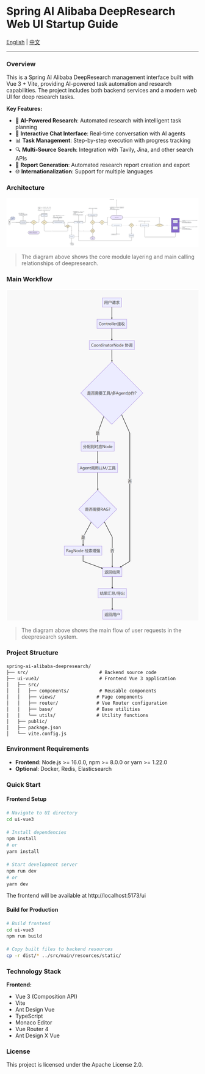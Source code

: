 # Spring AI Alibaba DeepResearch Web UI Startup Guide

[English](#english) | [中文](#中文)

---

### Overview

This is a Spring AI Alibaba DeepResearch management interface built with Vue 3 + Vite, providing AI-powered task automation and research capabilities. The project includes both backend services and a modern web UI for deep research tasks.

**Key Features:**
- 🤖 **AI-Powered Research**: Automated research with intelligent task planning
- 💬 **Interactive Chat Interface**: Real-time conversation with AI agents
- 📊 **Task Management**: Step-by-step execution with progress tracking
- 🔍 **Multi-Source Search**: Integration with Tavily, Jina, and other search APIs
- 📝 **Report Generation**: Automated research report creation and export
- 🌐 **Internationalization**: Support for multiple languages

### Architecture

![Architecture](../../docs/imgs/deepresearch-workflow.png)

> The diagram above shows the core module layering and main calling relationships of deepresearch.

### Main Workflow

![Main Workflow](../../docs/imgs/202506302113562.png)

> The diagram above shows the main flow of user requests in the deepresearch system.

### Project Structure

```
spring-ai-alibaba-deepresearch/
├── src/                          # Backend source code
├── ui-vue3/                      # Frontend Vue 3 application
│   ├── src/
│   │   ├── components/           # Reusable components
│   │   ├── views/               # Page components
│   │   ├── router/              # Vue Router configuration
│   │   ├── base/                # Base utilities
│   │   └── utils/               # Utility functions
│   ├── public/
│   ├── package.json
│   └── vite.config.js
```

### Environment Requirements

- **Frontend**: Node.js >= 16.0.0, npm >= 8.0.0 or yarn >= 1.22.0
- **Optional**: Docker, Redis, Elasticsearch

### Quick Start

#### Frontend Setup

```bash
# Navigate to UI directory
cd ui-vue3

# Install dependencies
npm install
# or
yarn install

# Start development server
npm run dev
# or
yarn dev
```

The frontend will be available at http://localhost:5173/ui

#### Build for Production

```bash
# Build frontend
cd ui-vue3
npm run build

# Copy built files to backend resources
cp -r dist/* ../src/main/resources/static/
```


### Technology Stack

**Frontend:**
- Vue 3 (Composition API)
- Vite
- Ant Design Vue
- TypeScript
- Monaco Editor
- Vue Router 4
- Ant Design X Vue


### License

This project is licensed under the Apache License 2.0.
